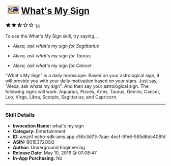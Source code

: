 # &nbsp;<img src="skill_icon" alt="What's My Sign icon" width="36"> [What's My Sign](http://alexa.amazon.com/#skills/amzn1.echo-sdk-ams.app.c56c3d73-7aae-4ecf-9fe6-565d6dc408fd)
![2.2 stars](../../images/ic_star_black_18dp_1x.png)![2.2 stars](../../images/ic_star_black_18dp_1x.png)![2.2 stars](../../images/ic_star_half_black_18dp_1x.png)![2.2 stars](../../images/ic_star_border_black_18dp_1x.png)![2.2 stars](../../images/ic_star_border_black_18dp_1x.png) 14

To use the What's My Sign skill, try saying...

* *Alexa, ask what's my sign for Sagittarius*

* *Alexa, ask what's my sign for Taurus*

* *Alexa, ask what's my sign for Cancer*

"What's My Sign" is a daily horoscope.  Based on your astrological sign, it will provide you with your daily motivation based on your stars.  Just say, "Alexa, ask whats my sign".  And then say your astrological sign.  The following signs will work:  Aquarius, Pisces, Aries, Taurus, Gemini, Cancer, Leo, Virgo, Libra, Scorpio, Sagittarius, and Capricorn.

***

### Skill Details

* **Invocation Name:** what's my sign
* **Category:** Entertainment
* **ID:** amzn1.echo-sdk-ams.app.c56c3d73-7aae-4ecf-9fe6-565d6dc408fd
* **ASIN:** B01E372OSQ
* **Author:** Underground Engineering
* **Release Date:** May 10, 2016 @ 07:08:47
* **In-App Purchasing:** No
